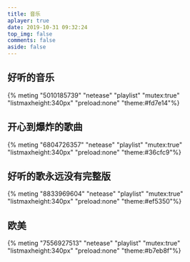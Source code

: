 ```yaml
---
title: 音乐
aplayer: true
date: 2019-10-31 09:32:24
top_img: false
comments: false
aside: false
---
```


## 好听的音乐
{% meting "5010185739" "netease" "playlist"  "mutex:true" "listmaxheight:340px" "preload:none" "theme:#fd7e14"%}

## 开心到爆炸的歌曲
{% meting "6804726357" "netease" "playlist"  "mutex:true" "listmaxheight:340px" "preload:none" "theme:#36cfc9"%}

## 好听的歌永远没有完整版
{% meting "8833969604" "netease" "playlist"  "mutex:true" "listmaxheight:340px" "preload:none" "theme:#ef5350"%}

## 欧美
{% meting "7556927513" "netease" "playlist"  "mutex:true" "listmaxheight:340px" "preload:none" "theme:#b7eb8f"%}




